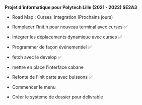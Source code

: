 **Projet d'informatique pour Polytech Lille (2021 - 2022) SE2A3**

* Road Map : Curses_Integration (Prochains jours)

- Remplacer l'init.h pour nouveau terminal avec curses :white_check_mark:

- Intégrer les déplacements dynamique avec curses :white_check_mark:

- Programmer de façon événementiel :white_check_mark:

- fetch avec le develop :white_check_mark:

- mettre en place l'interface cabane

- Refonte de l'init carte avec buissons :white_check_mark:

- Commencer le menu

- Créer le systeme de dossier pour delivrable
